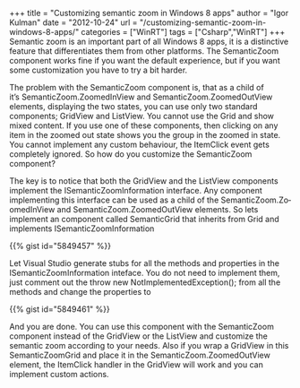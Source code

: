 +++
title = "Customizing semantic zoom in Windows 8 apps"
author = "Igor Kulman"
date = "2012-10-24"
url = "/customizing-semantic-zoom-in-windows-8-apps/"
categories = ["WinRT"]
tags = ["Csharp","WinRT"]
+++
Semantic zoom is an important part of all Windows 8 apps, it is a distinctive feature that differentiates them from other platforms. The SemanticZoom component works fine if you want the default experience, but if you want some customization you have to try a bit harder.

The problem with the SemanticZoom component is, that as a child of it&#8217;s Semantic­Zoom.ZoomedIn­View and SemanticZoom.Zo­omedOutView elements, displaying the two states, you can use only two standard components; GridView and ListView. You cannot use the Grid and show mixed content. If you use one of these components, then clicking on any item in the zoomed out state shows you the group in the zoomed in state. You cannot implement any custom behaviour, the ItemClick event gets completely ignored. So how do you customize the SemanticZoom component?

<!--more-->

The key is to notice that both the GridView and the ListView components implement the ISemanticZoomIn­formation interface. Any component implementing this interface can be used as a child of the SemanticZoom.Zo­omedInView and SemanticZoom.ZoomedOutView elements. So lets implement an component called SemanticGrid that inherits from Grid and implements ISemanticZoomInformation

{{% gist id="5849457" %}}

Let Visual Studio generate stubs for all the methods and properties in the ISemanticZoomIn­formation inteface. You do not need to implement them, just comment out the throw new NotImplementedException(); from all the methods and change the properties to

{{% gist id="5849461" %}}

And you are done. You can use this component with the SemanticZoom component instead of the GridView or the ListView and customize the semantic zoom according to your needs. Also if you wrap a GridView in this SemanticZoomGrid and place it in the SemanticZoom.ZoomedOutView element, the ItemClick handler in the GridView will work and you can implement custom actions.
